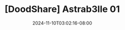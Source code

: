 --- 
title: "[DoodShare] Astrab3lle 01"
description: "    [DoodShare] Astrab3lle 01 simontox durasi panjang  "
date: 2024-11-10T03:02:16-08:00
file_code: "6vp38ta19drf"
draft: false
cover: "n2ilnmgndd5e2w1s.jpg"
tags: ["indo", "bokep-indo", "bokep-viral", "bokep-ig"]
length: 83
fld_id: "1235892"
foldername: "Astrab3lle"
categories: ["Astrab3lle"]
views: 35
---